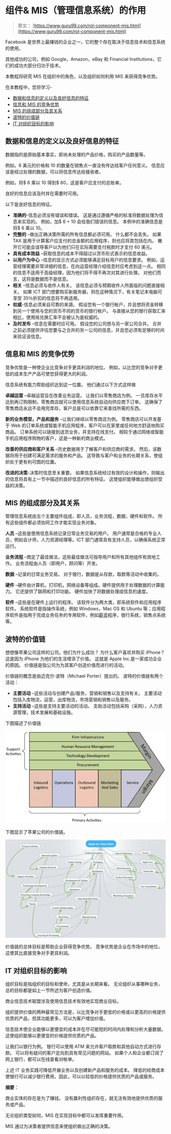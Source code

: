 # 组件& MIS（管理信息系统）的作用

> 原文： [https://www.guru99.com/rol-component-mis.html](https://www.guru99.com/rol-component-mis.html)

Facebook 是世界上最赚钱的企业之一，它的整个存在取决于信息技术和信息系统的使用。

其他成功的公司，例如 Google，Amazon，eBay 和 Financial Institutions，它们的成功大部分归功于技术。

本教程将研究 MIS 在组织中的角色，以及组织如何利用 MIS 来获得竞争优势。

在本教程中，您将学习-

*   [数据和信息的定义以及良好信息的特征](#1)
*   [信息和 MIS 的竞争优势](#2)
*   [MIS 的组成部分及其关系](#3)
*   [波特的价值链](#4)
*   [IT 对组织目标的影响](#5)

## 数据和信息的定义以及良好信息的特征

数据指的是原始基本事实，即尚未处理的产品价格，购买的产品数量等。

例如，6 美元的价格和 10 的数量在销售点一直没有传达给客户任何意义。 信息应该是经过处理的数据，可以将信息传达给接收者。

例如，将$ 6 乘以 10 得到$ 60，这是客户应支付的总账单。

良好的信息应该及时并在需要时可用。

以下是良好信息的特征。

*   **准确的**-信息必须没有错误和错误。 这是通过遵循严格的标准将数据处理为信息来实现的。 例如，加$ 6 + 10 会给我们错误的信息。 本例中的准确信息是将$ 6 乘以 10。
*   **完整的** –做出正确决策所需的所有信息都必须可用。 什么都不会丢失。 如果 TAX 是用于计算客户应支付的总金额的应用程序，则也应将其包括在内。 撇开它可能会误导客户以为他们只在实际需要支付税款时才支付 60 美元。
*   **具有成本效益** –获取信息的成本不得超过以货币形式表示的信息收益。
*   **以用户为中心** –信息的显示方式必须能够满足目标用户的信息要求。 例如，运营经理需要非常详细的信息，在向运营经理介绍信息时应考虑到这一点。 相同的信息不适用于高级经理，因为他们将不得不再次对其进行处理。 对他们而言，这将是数据而不是信息。
*   **相关** –信息必须与收件人有关。 该信息必须与预期收件人所面临的问题直接相关。 如果 ICT 部门想要购买新服务器，则在这种情况下，有关笔记本电脑可享受 35％折扣的信息将不再适用。
*   **权威**-信息必须来自可靠的来源。 假设您有一个银行帐户，并且想将资金转移到另一个使用与您的货币不同的货币的银行帐户。 与直接从您的银行获取汇率相比，使用局兑换汇率不会被认为是权威的。
*   **及时发布** –信息在需要时应可用。 假设您的公司想与另一家公司合并。 合并之前必须提供评估您要与之合并的另一公司的信息，并且您必须有足够的时间来验证该信息。

## 信息和 MIS 的竞争优势

竞争优势是一种使企业比竞争对手更具利润的地位。 例如，以比您的竞争对手更低的成本生产产品可使您获得更大的利润。

信息系统有能力帮助组织达到这一位置。 他们通过以下方式这样做

**卓越运营** –卓越运营旨在改善业务运营。 让我们以零售商店为例。 一旦库存水平达到再订购限制，零售商店就可以使用信息系统自动向供应商下订单。 这确保了零售商店永远不会用完库存，客户总是可以依靠它来查找所需的东西。

**新的业务模型，产品和服务** –让我们继续以零售商店为例。 零售商店可以开发基于 Web 的订单系统或智能手机应用程序，客户可以在家里或任何地方舒适地购买商品。 订单系统可以链接到送货业务，并支持在线支付。 相较于通过网络或智能手机应用程序购物的客户，这是一种新的商业模式。

**改善的供应商和客户关系** –历史数据用于了解客户和供应商的需求。 然后，该数据将用于创建可满足需求的服务和产品。 这导致与客户和业务的长期关系，使组织处于更有利可图的位置。

**改进的决策**-决策时信息至关重要。 如果信息系统经过有效的设计和操作，则输出的信息将具有上一节中描述的良好信息的所有特征。 这使组织能够做出使组织受益的决策。

## MIS 的组成部分及其关系

管理信息系统由五个主要组件组成，即人员，业务流程，数据，硬件和软件。 所有这些组件都必须协同工作才能实现业务对象。

**人员** –这些是使用信息系统记录日常业务交易的用户。 用户通常是合格的专业人员，例如会计师，人力资源经理等。ICT 部门通常具有支持人员，以确保系统正常运行。

**业务流程** –商定了最佳做法，这些最佳做法可指导用户和所有其他组件有效地工作。 业务流程由人员（即用户，顾问等）开发。

**数据** –记录的日常业务交易。 对于银行，数据是从存款，取款等活动中收集的。

**硬件** –硬件由计算机，打印机，网络设备等组成。硬件提供用于处理数据的计算能力。 它还提供了联网和打印功能。 硬件加快了将数据处理成信息的速度。

**软件** –这些是在硬件上运行的程序。 该软件分为两大类，即系统软件和应用程序软件。 系统软件是指操作系统，例如 Windows，Mac OS 和 Ubuntu 等；应用程序软件是指用于完成业务任务的专用软件，例如[薪资](/sap-payroll.html)程序，银行系统，销售点系统等。

## 波特的价值链

想想像苹果公司这样的公司。他们为什么成功？ 为什么客户喜欢并购买 iPhone？ 这是因为 iPhone 为他们的生活增添了价值。 这就是 Apple Inc.是一家成功企业的原因。 价值链是指公司为为其客户创造价值而进行的活动。

价值链的概念是由迈克尔·波特（Michael Porter）提出的。 波特的价值链有两个活动：

*   **主要活动** –这些活动与创建产品/服务，营销和销售以及支持有关。 主要活动包括入库物流，运营，出库物流，市场营销和销售以及服务。
*   **支持活动** –这些是支持主要活动的活动。 支助活动包括采购（采购），人力资源管理，技术发展和基础设施。

下图描述了价值链

![Components & Role of MIS (Management Information System)](img/7fbab17fe8e247dff54cfaf259bf1b77.png)

下图显示了苹果公司的价值链。

![Components & Role of MIS (Management Information System)](img/7105830c0ded2c357295fcadd9263eb2.png)

价值链的总体目标是帮助企业获得竞争优势。 竞争优势是企业在市场中的地位，这使其比直接竞争对手更具利润。

## IT 对组织目标的影响

组织目标是指组织的目标和使命，尤其是从长期来看。 无论组织从事哪种业务，总的目标都是如上一节所述为客户创造价值。

商业信息技术联盟涉及使用信息技术有效地实现商业目标。

组织提供价值的两种最常见方法是，以比竞争对手更低的价格或以更高的价格提供优质的产品，但其功能更多，可以为客户增加价值。

信息技术使企业能够以更便宜的成本并在尽可能短的时间内处理和分析大量数据。 这使组织能够以更便宜的价格提供优质的产品。

让我们以银行为例。 银行可以使用 ATM 来允许客户取款和其他自动方式进行存款。 可以将有疑问的客户定向到具有常见问题的网站。 如果个人和企业都订阅了网上银行，都可以在线查看对帐单。

上述 IT 业务实践可降低开展业务以及创建新产品和服务的成本。 降低的经商成本使银行可以减少银行费用，因此，可以以较低的价格提供优质的产品或服务。

**摘要**：

商业实体的存在是为了赚钱。 没有赢利性组织存在，就无法有效地提供优质的服务或产品。

无论组织类型如何，MIS 在实现目标中都可以发挥重要作用。

MIS 通过为决策者提供信息来使组织做出正确的决策。